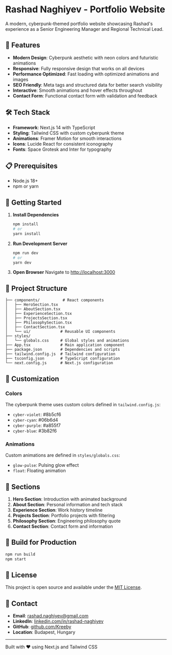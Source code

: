 # Rashad Naghiyev - Portfolio Website

A modern, cyberpunk-themed portfolio website showcasing Rashad's experience as a Senior Engineering Manager and Regional Technical Lead.

## 🚀 Features

- **Modern Design**: Cyberpunk aesthetic with neon colors and futuristic animations
- **Responsive**: Fully responsive design that works on all devices
- **Performance Optimized**: Fast loading with optimized animations and images
- **SEO Friendly**: Meta tags and structured data for better search visibility
- **Interactive**: Smooth animations and hover effects throughout
- **Contact Form**: Functional contact form with validation and feedback

## 🛠️ Tech Stack

- **Framework**: Next.js 14 with TypeScript
- **Styling**: Tailwind CSS with custom cyberpunk theme
- **Animations**: Framer Motion for smooth interactions
- **Icons**: Lucide React for consistent iconography
- **Fonts**: Space Grotesk and Inter for typography

## 📋 Prerequisites

- Node.js 18+ 
- npm or yarn

## 🚀 Getting Started

1. **Install Dependencies**
   ```bash
   npm install
   # or
   yarn install
   ```

2. **Run Development Server**
   ```bash
   npm run dev
   # or
   yarn dev
   ```

3. **Open Browser**
   Navigate to [http://localhost:3000](http://localhost:3000)

## 📁 Project Structure

```
├── components/          # React components
│   ├── HeroSection.tsx
│   ├── AboutSection.tsx
│   ├── ExperienceSection.tsx
│   ├── ProjectsSection.tsx
│   ├── PhilosophySection.tsx
│   ├── ContactSection.tsx
│   └── ui/             # Reusable UI components
├── styles/
│   └── globals.css     # Global styles and animations
├── App.tsx             # Main application component
├── package.json        # Dependencies and scripts
├── tailwind.config.js  # Tailwind configuration
├── tsconfig.json       # TypeScript configuration
└── next.config.js      # Next.js configuration
```

## 🎨 Customization

### Colors
The cyberpunk theme uses custom colors defined in `tailwind.config.js`:
- `cyber-violet`: #8b5cf6
- `cyber-cyan`: #06b6d4
- `cyber-purple`: #a855f7
- `cyber-blue`: #3b82f6

### Animations
Custom animations are defined in `styles/globals.css`:
- `glow-pulse`: Pulsing glow effect
- `float`: Floating animation

## 📱 Sections

1. **Hero Section**: Introduction with animated background
2. **About Section**: Personal information and tech stack
3. **Experience Section**: Work history timeline
4. **Projects Section**: Portfolio projects with filtering
5. **Philosophy Section**: Engineering philosophy quote
6. **Contact Section**: Contact form and information

## 🔧 Build for Production

```bash
npm run build
npm start
```

## 📄 License

This project is open source and available under the [MIT License](LICENSE).

## 👤 Contact

- **Email**: rashad.naghiyev@gmail.com
- **LinkedIn**: [linkedin.com/in/rashad-naghiyev](https://linkedin.com/in/rashad-naghiyev)
- **GitHub**: [github.com/Kreeby](https://github.com/Kreeby)
- **Location**: Budapest, Hungary

---

Built with ❤️ using Next.js and Tailwind CSS 